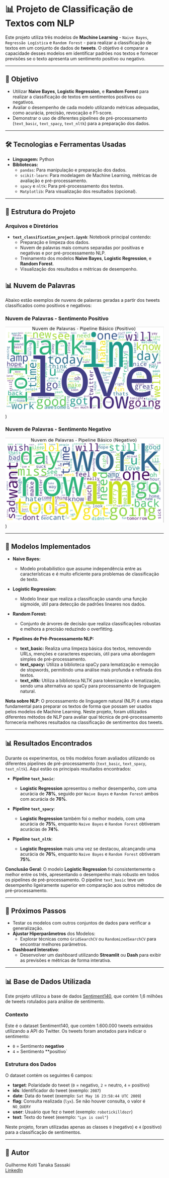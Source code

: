 # 📊 **Projeto de Classificação de Textos com NLP**

Este projeto utiliza três modelos de **Machine Learning** - `Naive Bayes`, `Regressão Logística` e `Random Forest` - para realizar a classificação de textos em um conjunto de dados de **tweets**. O objetivo é comparar a capacidade desses modelos em identificar padrões nos textos e fornecer previsões se o texto apresenta um sentimento positivo ou negativo.

---

## 🎯 **Objetivo**
- Utilizar **Naive Bayes**, **Logistic Regression**, e **Random Forest** para realizar a classificação de textos em sentimentos positivos ou negativos.
- Avaliar o desempenho de cada modelo utilizando métricas adequadas, como acurácia, precisão, revocação e F1-score.
- Demonstrar o uso de diferentes pipelines de pré-processamento (`text_basic`, `text_spacy`, `text_nltk`) para a preparação dos dados.

---

## 🛠 **Tecnologias e Ferramentas Usadas**
- **Linguagem:** Python
- **Bibliotecas:**
  - `pandas`: Para manipulação e preparação dos dados.
  - `scikit-learn`: Para modelagem de Machine Learning, métricas de avaliação e pré-processamento.
  - `spacy` e `nltk`: Para pré-processamento dos textos.
  - `Matplotlib`: Para visualização dos resultados (opcional).

---

## 📂 **Estrutura do Projeto**
### **Arquivos e Diretórios**
- **`text_classification_project.ipynb`**: Notebook principal contendo:
  - Preparação e limpeza dos dados.
  - Nuvem de palavras mais comuns separadas por positivas e negativas e por pré-processamento NLP.
  - Treinamento dos modelos **Naive Bayes**, **Logistic Regression**, e **Random Forest**.
  - Visualização dos resultados e métricas de desempenho.

## 📊 **Nuvem de Palavras**
Abaixo estão exemplos de nuvens de palavras geradas a partir dos tweets classificados como positivos e negativos:

### Nuvem de Palavras - Sentimento Positivo
![Nuvem de Palavras - Sentimento Positivo](nuvempalavrapositivo.png)
)

### Nuvem de Palavras - Sentimento Negativo
![Nuvem de Palavras - Sentimento Negativo](nuvempalavranegativo.png)
)

---

## 🧠 **Modelos Implementados**
- **Naive Bayes:**
  - Modelo probabilístico que assume independência entre as características e é muito eficiente para problemas de classificação de texto.

- **Logistic Regression:**
  - Modelo linear que realiza a classificação usando uma função sigmoide, útil para detecção de padrões lineares nos dados.

- **Random Forest:**
  - Conjunto de árvores de decisão que realiza classificações robustas e melhora a precisão reduzindo o overfitting.

- **Pipelines de Pré-Processamento NLP:**
  - **text_basic:** Realiza uma limpeza básica dos textos, removendo URLs, menções e caracteres especiais, útil para uma abordagem simples de pré-processamento.
  - **text_spacy:** Utiliza a biblioteca spaCy para lematização e remoção de stopwords, permitindo uma análise mais profunda e refinada dos textos.
  - **text_nltk:** Utiliza a biblioteca NLTK para tokenização e lematização, sendo uma alternativa ao spaCy para processamento de linguagem natural.

**Nota sobre NLP**: O processamento de linguagem natural (NLP) é uma etapa fundamental para preparar os textos de forma que possam ser usados pelos modelos de Machine Learning. Neste projeto, foram utilizados diferentes métodos de NLP para avaliar qual técnica de pré-processamento forneceria melhores resultados na classificação de sentimentos dos tweets.

---

## 📊 **Resultados Encontrados**
Durante os experimentos, os três modelos foram avaliados utilizando os diferentes pipelines de pré-processamento (`text_basic`, `text_spacy`, `text_nltk`). Aqui estão os principais resultados encontrados:

- **Pipeline `text_basic`**:
  - **Logistic Regression** apresentou o melhor desempenho, com uma acurácia de **78%**, seguido por `Naive Bayes` e `Random Forest` ambos com acurácia de **76%**.

- **Pipeline `text_spacy`**:
  - **Logistic Regression** também foi o melhor modelo, com uma acurácia de **75%**, enquanto `Naive Bayes` e `Random Forest` obtiveram acurácias de **74%**.

- **Pipeline `text_nltk`**:
  - **Logistic Regression** mais uma vez se destacou, alcançando uma acurácia de **76%**, enquanto `Naive Bayes` e `Random Forest` obtiveram **75%**.

**Conclusão Geral**: O modelo **Logistic Regression** foi consistentemente o melhor entre os três, apresentando o desempenho mais robusto em todos os pipelines de pré-processamento. O pipeline `text_basic` teve um desempenho ligeiramente superior em comparação aos outros métodos de pré-processamento.

---

## 🚀 **Próximos Passos**
- Testar os modelos com outros conjuntos de dados para verificar a generalização.
- **Ajustar Hiperparâmetros** dos Modelos:
  - Explorar técnicas como `GridSearchCV` ou `RandomizedSearchCV` para encontrar melhores parâmetros.
- **Dashboard Interativo**:
  - Desenvolver um dashboard utilizando **Streamlit** ou **Dash** para exibir as previsões e métricas de forma interativa.

---

## 📊 **Base de Dados Utilizada**
Este projeto utilizou a base de dados [Sentiment140](https://www.kaggle.com/datasets/kazanova/sentiment140), que contém 1,6 milhões de tweets rotulados para análise de sentimento.

### **Contexto**
Este é o dataset Sentiment140, que contém 1.600.000 tweets extraídos utilizando a API do Twitter. Os tweets foram anotados para indicar o sentimento:
- `0` = Sentimento **negativo**
- `4` = Sentimento **positivo`

### **Estrutura dos Dados**
O dataset contém os seguintes 6 campos:
- **target**: Polaridade do tweet (`0` = negativo, `2` = neutro, `4` = positivo)
- **ids**: Identificador do tweet (exemplo: `2087`)
- **date**: Data do tweet (exemplo: `Sat May 16 23:58:44 UTC 2009`)
- **flag**: Consulta realizada (`lyx`). Se não houver consulta, o valor é `NO_QUERY`
- **user**: Usuário que fez o tweet (exemplo: `robotickilldozr`)
- **text**: Texto do tweet (exemplo: `"Lyx is cool"`)

Neste projeto, foram utilizadas apenas as classes `0` (negativo) e `4` (positivo) para a classificação de sentimentos.

---

## 👤 **Autor**
Guilherme Koiti Tanaka Sassaki  
[LinkedIn](https://www.linkedin.com/in/guilherme-sassaki-10b81ba7/)


